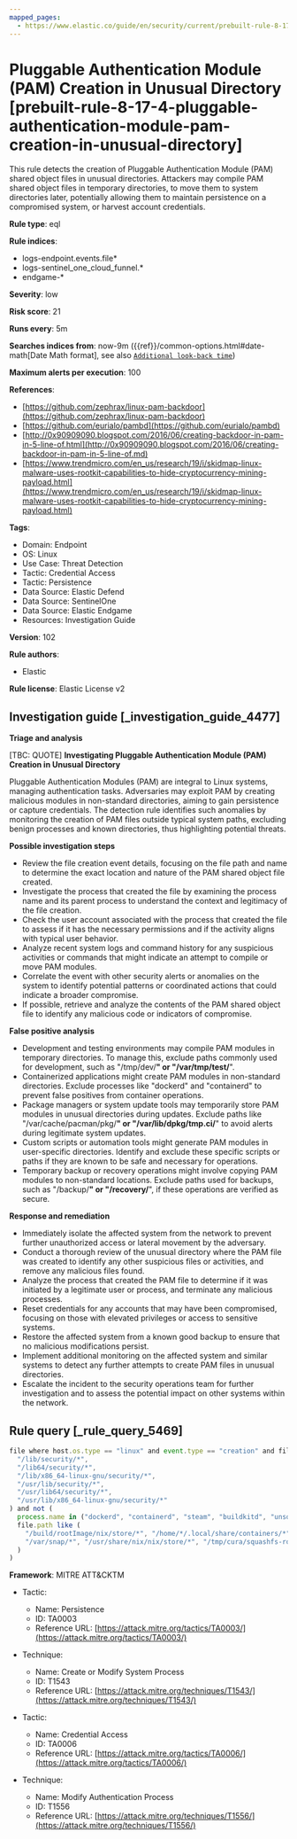 ```yaml
---
mapped_pages:
  - https://www.elastic.co/guide/en/security/current/prebuilt-rule-8-17-4-pluggable-authentication-module-pam-creation-in-unusual-directory.html
---
```


# Pluggable Authentication Module (PAM) Creation in Unusual Directory [prebuilt-rule-8-17-4-pluggable-authentication-module-pam-creation-in-unusual-directory]

This rule detects the creation of Pluggable Authentication Module (PAM) shared object files in unusual directories. Attackers may compile PAM shared object files in temporary directories, to move them to system directories later, potentially allowing them to maintain persistence on a compromised system, or harvest account credentials.

**Rule type**: eql

**Rule indices**:

* logs-endpoint.events.file*
* logs-sentinel_one_cloud_funnel.*
* endgame-*

**Severity**: low

**Risk score**: 21

**Runs every**: 5m

**Searches indices from**: now-9m ({{ref}}/common-options.html#date-math[Date Math format], see also [`Additional look-back time`](docs-content://solutions/security/detect-and-alert/create-detection-rule.md#rule-schedule))

**Maximum alerts per execution**: 100

**References**:

* [https://github.com/zephrax/linux-pam-backdoor](https://github.com/zephrax/linux-pam-backdoor)
* [https://github.com/eurialo/pambd](https://github.com/eurialo/pambd)
* [http://0x90909090.blogspot.com/2016/06/creating-backdoor-in-pam-in-5-line-of.html](http://0x90909090.blogspot.com/2016/06/creating-backdoor-in-pam-in-5-line-of.md)
* [https://www.trendmicro.com/en_us/research/19/i/skidmap-linux-malware-uses-rootkit-capabilities-to-hide-cryptocurrency-mining-payload.html](https://www.trendmicro.com/en_us/research/19/i/skidmap-linux-malware-uses-rootkit-capabilities-to-hide-cryptocurrency-mining-payload.html)

**Tags**:

* Domain: Endpoint
* OS: Linux
* Use Case: Threat Detection
* Tactic: Credential Access
* Tactic: Persistence
* Data Source: Elastic Defend
* Data Source: SentinelOne
* Data Source: Elastic Endgame
* Resources: Investigation Guide

**Version**: 102

**Rule authors**:

* Elastic

**Rule license**: Elastic License v2

## Investigation guide [_investigation_guide_4477]

**Triage and analysis**

[TBC: QUOTE]
**Investigating Pluggable Authentication Module (PAM) Creation in Unusual Directory**

Pluggable Authentication Modules (PAM) are integral to Linux systems, managing authentication tasks. Adversaries may exploit PAM by creating malicious modules in non-standard directories, aiming to gain persistence or capture credentials. The detection rule identifies such anomalies by monitoring the creation of PAM files outside typical system paths, excluding benign processes and known directories, thus highlighting potential threats.

**Possible investigation steps**

* Review the file creation event details, focusing on the file path and name to determine the exact location and nature of the PAM shared object file created.
* Investigate the process that created the file by examining the process name and its parent process to understand the context and legitimacy of the file creation.
* Check the user account associated with the process that created the file to assess if it has the necessary permissions and if the activity aligns with typical user behavior.
* Analyze recent system logs and command history for any suspicious activities or commands that might indicate an attempt to compile or move PAM modules.
* Correlate the event with other security alerts or anomalies on the system to identify potential patterns or coordinated actions that could indicate a broader compromise.
* If possible, retrieve and analyze the contents of the PAM shared object file to identify any malicious code or indicators of compromise.

**False positive analysis**

* Development and testing environments may compile PAM modules in temporary directories. To manage this, exclude paths commonly used for development, such as "/tmp/dev/**" or "/var/tmp/test/**".
* Containerized applications might create PAM modules in non-standard directories. Exclude processes like "dockerd" and "containerd" to prevent false positives from container operations.
* Package managers or system update tools may temporarily store PAM modules in unusual directories during updates. Exclude paths like "/var/cache/pacman/pkg/**" or "/var/lib/dpkg/tmp.ci/**" to avoid alerts during legitimate system updates.
* Custom scripts or automation tools might generate PAM modules in user-specific directories. Identify and exclude these specific scripts or paths if they are known to be safe and necessary for operations.
* Temporary backup or recovery operations might involve copying PAM modules to non-standard locations. Exclude paths used for backups, such as "/backup/**" or "/recovery/**", if these operations are verified as secure.

**Response and remediation**

* Immediately isolate the affected system from the network to prevent further unauthorized access or lateral movement by the adversary.
* Conduct a thorough review of the unusual directory where the PAM file was created to identify any other suspicious files or activities, and remove any malicious files found.
* Analyze the process that created the PAM file to determine if it was initiated by a legitimate user or process, and terminate any malicious processes.
* Reset credentials for any accounts that may have been compromised, focusing on those with elevated privileges or access to sensitive systems.
* Restore the affected system from a known good backup to ensure that no malicious modifications persist.
* Implement additional monitoring on the affected system and similar systems to detect any further attempts to create PAM files in unusual directories.
* Escalate the incident to the security operations team for further investigation and to assess the potential impact on other systems within the network.


## Rule query [_rule_query_5469]

```js
file where host.os.type == "linux" and event.type == "creation" and file.name like "pam_*.so" and not file.path like (
  "/lib/security/*",
  "/lib64/security/*",
  "/lib/x86_64-linux-gnu/security/*",
  "/usr/lib/security/*",
  "/usr/lib64/security/*",
  "/usr/lib/x86_64-linux-gnu/security/*"
) and not (
  process.name in ("dockerd", "containerd", "steam", "buildkitd", "unsquashfs", "pacman") or
  file.path like (
    "/build/rootImage/nix/store/*", "/home/*/.local/share/containers/*", "/nix/store/*", "/var/lib/containerd/*",
    "/var/snap/*", "/usr/share/nix/nix/store/*", "/tmp/cura/squashfs-root/*", "/home/*/docker/*", "/tmp/containerd*"
  )
)
```

**Framework**: MITRE ATT&CKTM

* Tactic:

    * Name: Persistence
    * ID: TA0003
    * Reference URL: [https://attack.mitre.org/tactics/TA0003/](https://attack.mitre.org/tactics/TA0003/)

* Technique:

    * Name: Create or Modify System Process
    * ID: T1543
    * Reference URL: [https://attack.mitre.org/techniques/T1543/](https://attack.mitre.org/techniques/T1543/)

* Tactic:

    * Name: Credential Access
    * ID: TA0006
    * Reference URL: [https://attack.mitre.org/tactics/TA0006/](https://attack.mitre.org/tactics/TA0006/)

* Technique:

    * Name: Modify Authentication Process
    * ID: T1556
    * Reference URL: [https://attack.mitre.org/techniques/T1556/](https://attack.mitre.org/techniques/T1556/)



